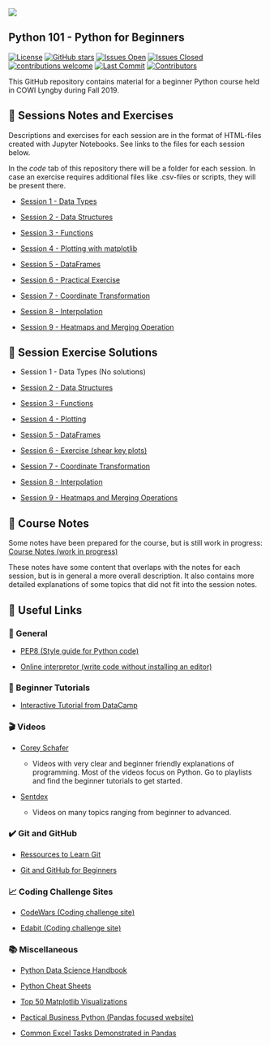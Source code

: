 ![](https://www.python.org/static/community_logos/python-logo-master-v3-TM.png)

## Python 101 - Python for Beginners
[![License](https://img.shields.io/github/license/Python-Crash-Course/Python101)](https://github.com/Python-Crash-Course/Python101/blob/master/LICENSE)
[![GitHub stars](https://img.shields.io/github/stars/Python-Crash-Course/Python101)](https://github.com/Python-Crash-Course/Python101/stargazers)
[![Issues Open](https://img.shields.io/github/issues-raw/Python-Crash-Course/Python101)](https://github.com/Python-Crash-Course/Python101/issues)
[![Issues Closed](https://img.shields.io/github/issues-closed-raw/Python-Crash-Course/Python101)](https://github.com/Python-Crash-Course/Python101/issues)
[![contributions welcome](https://img.shields.io/badge/contributions-welcome-brightgreen.svg?style=flat)](https://github.com/dwyl/esta/issues)
[![Last Commit](https://img.shields.io/github/last-commit/Python-Crash-Course/Python101)](https://github.com/Python-Crash-Course/Python101/commits/master)
[![Contributors](https://img.shields.io/github/contributors/Python-Crash-Course/Python101)](https://github.com/orgs/Python-Crash-Course/people)

 This GitHub repository contains material for a beginner Python course held in COWI Lyngby during Fall 2019.
 
## :blue_book: Sessions Notes and Exercises 
Descriptions and exercises for each session are in the format of HTML-files created with Jupyter Notebooks. See links to the files for each session below.

In the *code* tab of this repository there will be a folder for each session. In case an exercise requires additional files like .csv-files or scripts, they will be present there.

* [Session 1 - Data Types](https://nbviewer.jupyter.org/github/Python-Crash-Course/Python101/blob/master/Session%201%20-%20Data%20Types/Session%201%20-%20Data%20Types.ipynb)

* [Session 2 - Data Structures](https://nbviewer.jupyter.org/github/Python-Crash-Course/Python101/blob/master/Session%202%20-%20Data%20Structures/Session%202%20-%20Data%20Structures.ipynb)

* [Session 3 - Functions](https://nbviewer.jupyter.org/github/Python-Crash-Course/Python101/blob/master/Session%203%20-%20Functions/Session%203%20-%20Functions.ipynb)

* [Session 4 - Plotting with matplotlib](https://nbviewer.jupyter.org/github/Python-Crash-Course/Python101/blob/master/Session%204%20-%20Plotting/Session%204%20-%20Plotting.ipynb)

* [Session 5 - DataFrames](https://nbviewer.jupyter.org/github/Python-Crash-Course/Python101/blob/master/Session%205%20-%20Dataframes/Session%205%20-%20Dataframes.ipynb)

* [Session 6 - Practical Exercise](https://nbviewer.jupyter.org/github/Python-Crash-Course/Python101/blob/master/Session%206%20-%20Exercise%20(shear%20key%20plots)/Session%206%20-%20Exercise%20(shear%20key%20plots).ipynb)

* [Session 7 - Coordinate Transformation](https://nbviewer.jupyter.org/github/Python-Crash-Course/Python101/blob/master/Session%207%20-%20Coordinate%20Transformation/Session%207%20-%20Coordinate%20Transformation.ipynb)

* [Session 8 - Interpolation](https://nbviewer.jupyter.org/github/Python-Crash-Course/Python101/blob/master/Session%208%20-%20Exercise%20(Interpolation)/Session%208%20-%20Exercise%20(Interpolation).ipynb)

* [Session 9 - Heatmaps and Merging Operation](https://nbviewer.jupyter.org/github/Python-Crash-Course/Python101/blob/master/Session%209%20-%20Heatmaps%20and%20merging%20operation/Session%209%20-%20Heatmaps%20and%20merging%20operations.ipynb)


## :green_book: Session Exercise Solutions


* Session 1 - Data Types (No solutions)

* [Session 2 - Data Structures](https://nbviewer.jupyter.org/github/Python-Crash-Course/Python101/blob/master/Session%202%20-%20Data%20Structures/Session%202%20-%20Exercise%20solutions.ipynb)

* [Session 3 - Functions](https://nbviewer.jupyter.org/github/Python-Crash-Course/Python101/blob/master/Session%203%20-%20Functions/Session%203%20-%20Exercise%20Solutions.ipynb)

* [Session 4 - Plotting](https://nbviewer.jupyter.org/github/Python-Crash-Course/Python101/blob/master/Session%204%20-%20Plotting/Session%204%20-%20Exercise%20Solutions.ipynb)

* [Session 5 - DataFrames](https://nbviewer.jupyter.org/github/Python-Crash-Course/Python101/blob/master/Session%205%20-%20Dataframes/Session%205%20-%20Exercise%20Solutions.ipynb)

* [Session 6 - Exercise (shear key plots)](https://nbviewer.jupyter.org/github/Python-Crash-Course/Python101/blob/master/Session%206%20-%20Exercise%20(shear%20key%20plots)/Session%206%20-%20Exercise%20Solutions.ipynb)

* [Session 7 - Coordinate Transformation](https://nbviewer.jupyter.org/github/Python-Crash-Course/Python101/blob/master/Session%207%20-%20Coordinate%20Transformation/Session%207%20-%20Exercise%20solutions.ipynb)

* [Session 8 - Interpolation](https://nbviewer.jupyter.org/github/Python-Crash-Course/Python101/blob/master/Session%208%20-%20Exercise%20(Interpolation)/Session%208%20-%20Exercise%20Solutions.ipynb)

* [Session 9 - Heatmaps and Merging Operations](https://nbviewer.jupyter.org/github/Python-Crash-Course/Python101/blob/master/Session%209%20-%20Heatmaps%20and%20merging%20operation/Session%209%20-%20Exercise%20Solutions.ipynb)


## :book: Course Notes
Some notes have been prepared for the course, but is still work in progress:
[Course Notes (work in progress)](https://nbviewer.jupyter.org/github/Python-Crash-Course/Python101/blob/master/Course%20Notes/Python%20Course%20Notes.ipynb)

These notes have some content that overlaps with the notes for each session, but is in general a more overall description. It also contains more detailed explanations of some topics that did not fit into the session notes. 

## :link: Useful Links

### :office: General
* [PEP8 (Style guide for Python code)](https://www.python.org/dev/peps/pep-0008/)

* [Online interpretor (write code without installing an editor)](https://www.onlinegdb.com/online_python_interpreter#)


### :beginner: Beginner Tutorials

 * [Interactive Tutorial from DataCamp](https://www.datacamp.com/courses/intro-to-python-for-data-science)
 
### :clapper: Videos

* [Corey Schafer](https://www.youtube.com/channel/UCCezIgC97PvUuR4_gbFUs5g)
   - Videos with very clear and beginner friendly explanations of programming. Most of the videos focus on Python. Go to playlists and find the beginner tutorials to get started.

* [Sentdex](https://www.youtube.com/user/sentdex)
   - Videos on many topics ranging from beginner to advanced.
   
 
### :heavy_check_mark: Git and GitHub
* [Ressources to Learn Git](https://try.github.io/)

* [Git and GitHub for Beginners](https://readwrite.com/2013/09/30/understanding-github-a-journey-for-beginners-part-1/)

   
 ### :chart_with_upwards_trend: Coding Challenge Sites
* [CodeWars (Coding challenge site)](https://www.codewars.com/)

* [Edabit (Coding challenge site)](https://edabit.com/)   
   
### :books: Miscellaneous
  
* [Python Data Science Handbook](https://jakevdp.github.io/PythonDataScienceHandbook/)

* [Python Cheat Sheets](https://www.pythonsheets.com/)

* [Top 50 Matplotlib Visualizations](https://www.machinelearningplus.com/plots/top-50-matplotlib-visualizations-the-master-plots-python/)

* [Pactical Business Python (Pandas focused website)](https://pbpython.com/)

* [Common Excel Tasks Demonstrated in Pandas](https://pbpython.com/excel-pandas-comp.html)



